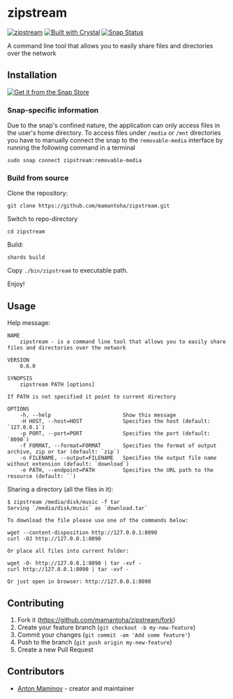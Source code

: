 # zipstream

[![zipstream](https://snapcraft.io/zipstream/badge.svg)](https://snapcraft.io/zipstream)
[![Built with Crystal](https://img.shields.io/badge/built%20with-crystal-000000.svg?style=?style=plastic&logo=appveyor)](https://crystal-lang.org/)
[![Snap Status](https://build.snapcraft.io/badge/mamantoha/zipstream.svg)](https://build.snapcraft.io/user/mamantoha/zipstream)

A command line tool that allows you to easily share files and directories over the network

## Installation

[![Get it from the Snap Store](https://snapcraft.io/static/images/badges/en/snap-store-black.svg)](https://snapcraft.io/zipstream)

### Snap-specific information

Due to the snap's confined nature, the application can only access files in the user's home directory.
To access files under `/media` or `/mnt` directories you have to manually connect the snap
to the `removable-media` interface by running the following command in a terminal

`sudo snap connect zipstream:removable-media`

### Build from source

Clone the repository:

`git clone https://github.com/mamantoha/zipstream.git`

Switch to repo-directory

`cd zipstream`

Build:

`shards build`

Copy `./bin/zipstream` to executable path.

Enjoy!

## Usage

Help message:

```console
NAME
    zipstream - is a command line tool that allows you to easily share files and directories over the network

VERSION
    0.6.0

SYNOPSIS
    zipstream PATH [options]

If PATH is not specified it point to current directory

OPTIONS
    -h, --help                       Show this message
    -H HOST, --host=HOST             Specifies the host (default: `127.0.0.1`)
    -p PORT, --port=PORT             Specifies the port (default: `8090`)
    -f FORMAT, --format=FORMAT       Specifies the format of output archive, zip or tar (default: `zip`)
    -o FILENAME, --output=FILENAME   Specifies the output file name without extension (default: `download`)
    -e PATH, --endpoint=PATH         Specifies the URL path to the resource (default: ``)
```

Sharing a directory (all the files in it):

```console
$ zipstream /media/disk/music -f tar
Serving `/media/disk/music` as `download.tar`

To download the file please use one of the commands below:

wget --content-disposition http://127.0.0.1:8090
curl -OJ http://127.0.0.1:8090

Or place all files into current folder:

wget -O- http://127.0.0.1:8090 | tar -xvf -
curl http://127.0.0.1:8090 | tar -xvf -

Or just open in browser: http://127.0.0.1:8090
```

## Contributing

1. Fork it (<https://github.com/mamantoha/zipstream/fork>)
2. Create your feature branch (`git checkout -b my-new-feature`)
3. Commit your changes (`git commit -am 'Add some feature'`)
4. Push to the branch (`git push origin my-new-feature`)
5. Create a new Pull Request

## Contributors

- [Anton Maminov](https://github.com/mamantoha) - creator and maintainer
